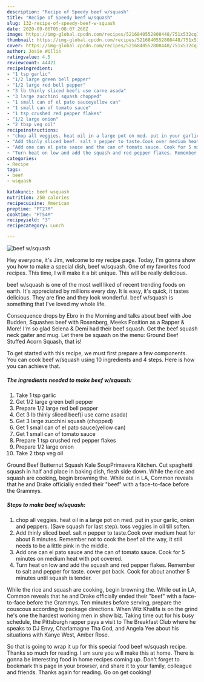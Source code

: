 ```yaml
---
description: "Recipe of Speedy beef w/squash"
title: "Recipe of Speedy beef w/squash"
slug: 132-recipe-of-speedy-beef-w-squash
date: 2020-09-06T05:08:07.260Z
image: https://img-global.cpcdn.com/recipes/5216840552808448/751x532cq70/beef-wsquash-recipe-main-photo.jpg
thumbnail: https://img-global.cpcdn.com/recipes/5216840552808448/751x532cq70/beef-wsquash-recipe-main-photo.jpg
cover: https://img-global.cpcdn.com/recipes/5216840552808448/751x532cq70/beef-wsquash-recipe-main-photo.jpg
author: Josie Willis
ratingvalue: 4.5
reviewcount: 44421
recipeingredient:
- "1 tsp garlic"
- "1/2 large green bell pepper"
- "1/2 large red bell pepper"
- "3 lb thinly sliced beefi use carne asada"
- "3 large zucchini squash chopped"
- "1 small can of el pato sauceyellow can"
- "1 small can of tomato sauce"
- "1 tsp crushed red pepper flakes"
- "1/2 large onion"
- "2 tbsp veg oil"
recipeinstructions:
- "chop all veggies. heat oil in a large pot on med. put in your garlic, onion and peppers. (Save squash for last step). toss veggies in oil till soften."
- "Add thinly sliced beef. salt n pepper to taste.Cook over medium heat for about 8 minutes. Remember not to cook the beef all the way, it still needs to be a little pink in the middle."
- "Add one can el pato sauce and the can of tomato sauce. Cook for 5 minutes on medium heat with pot covered."
- "Turn heat on low and add the squash and red pepper flakes. Remember to salt and pepper for taste. cover pot back. Cook for about another 5 minutes until squash is tender."
categories:
- Recipe
tags:
- beef
- wsquash

katakunci: beef wsquash 
nutrition: 250 calories
recipecuisine: American
preptime: "PT27M"
cooktime: "PT54M"
recipeyield: "3"
recipecategory: Lunch

---
```



![beef w/squash](https://img-global.cpcdn.com/recipes/5216840552808448/751x532cq70/beef-wsquash-recipe-main-photo.jpg)

Hey everyone, it's Jim, welcome to my recipe page. Today, I'm gonna show you how to make a special dish, beef w/squash. One of my favorites food recipes. This time, I will make it a bit unique. This will be really delicious.

beef w/squash is one of the most well liked of recent trending foods on earth. It's appreciated by millions every day. It is easy, it's quick, it tastes delicious. They are fine and they look wonderful. beef w/squash is something that I've loved my whole life.

Consequence drops by Ebro in the Morning and talks about beef with Joe Budden, Squashes beef with Rosenberg, Meeks Position as a Rapper &amp; More! I&#39;m so glad Selena &amp; Demi had their beef squash. Get the beef squash neck gaiter and mug. Let there be squash on the menu: Ground Beef Stuffed Acorn Squash, that is!


To get started with this recipe, we must first prepare a few components. You can cook beef w/squash using 10 ingredients and 4 steps. Here is how you can achieve that.

<!--inarticleads1-->

##### The ingredients needed to make beef w/squash:

1. Take 1 tsp garlic
1. Get 1/2 large green bell pepper
1. Prepare 1/2 large red bell pepper
1. Get 3 lb thinly sliced beef(i use carne asada)
1. Get 3 large zucchini squash (chopped)
1. Get 1 small can of el pato sauce(yellow can)
1. Get 1 small can of tomato sauce
1. Prepare 1 tsp crushed red pepper flakes
1. Prepare 1/2 large onion
1. Take 2 tbsp veg oil


Ground Beef Butternut Squash Kale SoupPrimavera Kitchen. Cut spaghetti squash in half and place in baking dish, flesh side down. While the rice and squash are cooking, begin browning the. While out in LA, Common reveals that he and Drake officially ended their &#34;beef&#34; with a face-to-face before the Grammys. 

<!--inarticleads2-->

##### Steps to make beef w/squash:

1. chop all veggies. heat oil in a large pot on med. put in your garlic, onion and peppers. (Save squash for last step). toss veggies in oil till soften.
1. Add thinly sliced beef. salt n pepper to taste.Cook over medium heat for about 8 minutes. Remember not to cook the beef all the way, it still needs to be a little pink in the middle.
1. Add one can el pato sauce and the can of tomato sauce. Cook for 5 minutes on medium heat with pot covered.
1. Turn heat on low and add the squash and red pepper flakes. Remember to salt and pepper for taste. cover pot back. Cook for about another 5 minutes until squash is tender.


While the rice and squash are cooking, begin browning the. While out in LA, Common reveals that he and Drake officially ended their &#34;beef&#34; with a face-to-face before the Grammys. Ten minutes before serving, prepare the couscous according to package directions. When Wiz Khalifa is on the grind he&#39;s one the hardest working men in show biz. Taking time out for his busy schedule, the Pittsburgh rapper pays a visit to The Breakfast Club where he speaks to DJ Envy, Charlamagne Tha God, and Angela Yee about his situations with Kanye West, Amber Rose. 

So that is going to wrap it up for this special food beef w/squash recipe. Thanks so much for reading. I am sure you will make this at home. There is gonna be interesting food in home recipes coming up. Don't forget to bookmark this page in your browser, and share it to your family, colleague and friends. Thanks again for reading. Go on get cooking!
